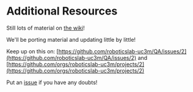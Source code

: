 # Additional Resources

Still lots of material on [the wiki](http://robots.uc3m.es)!

We'll be porting material and updating little by little!

Keep up on this on: [https://github.com/roboticslab-uc3m/QA/issues/2](https://github.com/roboticslab-uc3m/QA/issues/2) and [https://github.com/orgs/roboticslab-uc3m/projects/2](https://github.com/orgs/roboticslab-uc3m/projects/2)

Put an [issue](https://github.com/roboticslab-uc3m/teo-software-manual/issues/new) if you have any doubts!

